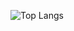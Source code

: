 ![Top Langs](https://github-readme-stats.vercel.app/api/top-langs/?username=ott3rp0p&layout=compact&theme=hightcontrast)
